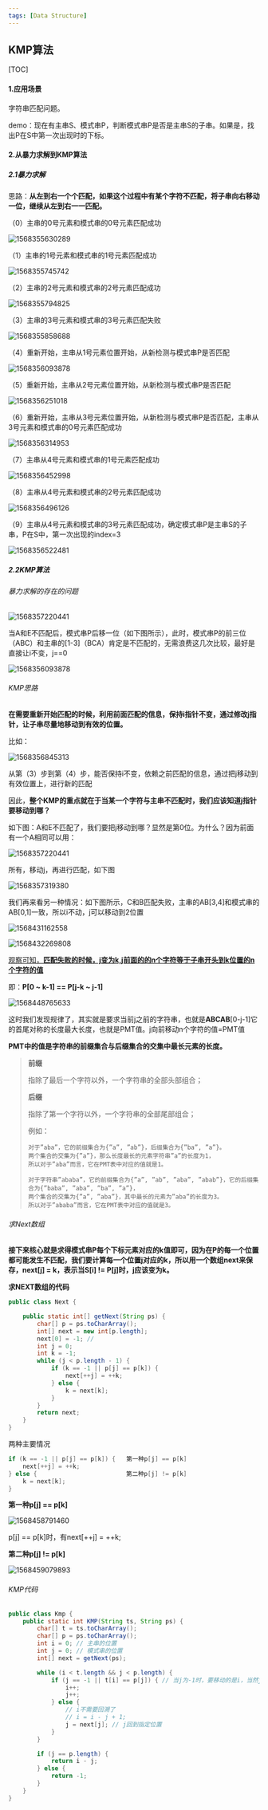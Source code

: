 ```yaml
---
tags: [Data Structure]
---
```



## KMP算法

[TOC]

#### 1.应用场景

字符串匹配问题。

demo：现在有主串S、模式串P，判断模式串P是否是主串S的子串。如果是，找出P在S中第一次出现时的下标。

#### 2.从暴力求解到KMP算法

##### 2.1暴力求解

思路：**从左到右一个个匹配，如果这个过程中有某个字符不匹配，将子串向右移动一位，继续从左到右一一匹配。**

（0）主串的0号元素和模式串的0号元素匹配成功

![1568355630289](https://fenglinliu.github.io/assets/img/blog/1568355630289.png)

（1）主串的1号元素和模式串的1号元素匹配成功

![1568355745742](https://fenglinliu.github.io/assets/img/blog/1568355745742.png)

（2）主串的2号元素和模式串的2号元素匹配成功

![1568355794825](https://fenglinliu.github.io/assets/img/blog/1568355794825.png)

（3）主串的3号元素和模式串的3号元素匹配失败

![1568355858688](https://fenglinliu.github.io/assets/img/blog/1568355858688.png)

（4）重新开始，主串从1号元素位置开始，从新检测与模式串P是否匹配

![1568356093878](https://fenglinliu.github.io/assets/img/blog/1568356093878.png)

（5）重新开始，主串从2号元素位置开始，从新检测与模式串P是否匹配

![1568356251018](https://fenglinliu.github.io/assets/img/blog/1568356251018.png)

（6）重新开始，主串从3号元素位置开始，从新检测与模式串P是否匹配，主串从3号元素和模式串的0号元素匹配成功

![1568356314953](https://fenglinliu.github.io/assets/img/blog/1568356314953.png)

（7）主串从4号元素和模式串的1号元素匹配成功

![1568356452998](https://fenglinliu.github.io/assets/img/blog/1568356452998.png)

（8）主串从4号元素和模式串的2号元素匹配成功

![1568356496126](https://fenglinliu.github.io/assets/img/blog/1568356496126.png)	

（9）主串从4号元素和模式串的3号元素匹配成功，确定模式串P是主串S的子串，P在S中，第一次出现的index=3

![1568356522481](https://fenglinliu.github.io/assets/img/blog/1568356522481.png)

##### 2.2KMP算法

###### 暴力求解的存在的问题

![1568357220441](https://fenglinliu.github.io/assets/img/blog/1568357220441.png)

当A和E不匹配后，模式串P后移一位（如下图所示），此时，模式串P的前三位（ABC）和主串的[1-3]（BCA）肯定是不匹配的，无需浪费这几次比较，最好是直接让i不变，j==0

![1568356093878](https://fenglinliu.github.io/assets/img/blog/1568356093878.png)

###### KMP思路

**在需要重新开始匹配的时候，利用前面匹配的信息，保持i指针不变，通过修改j指针，让子串尽量地移动到有效的位置。**

比如：

![1568356845313](https://fenglinliu.github.io/assets/img/blog/1568356845313.png)

从第（3）步到第（4）步，能否保持i不变，依赖之前匹配的信息，通过把j移动到有效位置上，进行新的匹配

因此，**整个KMP的重点就在于当某一个字符与主串不匹配时，我们应该知道j指针要移动到哪？**

如下图：A和E不匹配了，我们要把j移动到哪？显然是第0位。为什么？因为前面有一个A相同可以用：

![1568357220441](https://fenglinliu.github.io/assets/img/blog/1568357220441.png)

所有，移动j，再进行匹配，如下图

![1568357319380](https://fenglinliu.github.io/assets/img/blog/1568357319380.png)

我们再来看另一种情况：如下图所示，C和B匹配失败，主串的AB[3,4]和模式串的AB[0,1]一致，所以i不动，j可以移动到2位置

![1568431162558](https://fenglinliu.github.io/assets/img/blog/1568431162558.png)

![1568432269808](https://fenglinliu.github.io/assets/img/blog/1568432269808.png)

<u>观察可知，**匹配失败的时候，j变为k,j前面的的n个字符等于子串开头到k位置的n个字符的值**</u>

即：**P[0 ~ k-1] == P[j-k ~ j-1]**

![1568448765633](https://fenglinliu.github.io/assets/img/blog/1568448765633.png)

这时我们发现规律了，其实就是要求当前j之前的字符串，也就是**ABCAB**[0-j-1]它的首尾对称的长度最大长度，也就是PMT值。j向前移动n个字符的值=PMT值

**PMT中的值是字符串的前缀集合与后缀集合的交集中最长元素的长度。**

> **前缀**
>
> 指除了最后一个字符以外，一个字符串的全部头部组合；
>
> **后缀**
>
> 指除了第一个字符以外，一个字符串的全部尾部组合；
>
> 例如：
>
> ```
> 对于”aba”，它的前缀集合为{”a”, ”ab”}，后缀集合为{”ba”, ”a”}。
> 两个集合的交集为{”a”}，那么长度最长的元素字符串”a”的长度为1，
> 所以对于”aba”而言，它在PMT表中对应的值就是1。
> 
> 对于字符串”ababa”，它的前缀集合为{”a”, ”ab”, ”aba”, ”abab”}，它的后缀集合为{”baba”, ”aba”, ”ba”, ”a”}， 
> 两个集合的交集为{”a”, ”aba”}，其中最长的元素为”aba”的长度为3。
> 所以对于”ababa”而言，它在PMT表中对应的值就是3。
> ```

###### 求Next数组

**接下来核心就是求得模式串P每个下标元素对应的k值即可，因为在P的每一个位置都可能发生不匹配，我们要计算每一个位置j对应的k，所以用一个数组next来保存，next[j] = k，表示当S[i] != P[j]时，j应该变为k。**

**求NEXT数组的代码**

```java
public class Next {

    public static int[] getNext(String ps) {
        char[] p = ps.toCharArray();
        int[] next = new int[p.length];
        next[0] = -1; // 
        int j = 0;
        int k = -1;
        while (j < p.length - 1) {
            if (k == -1 || p[j] == p[k]) {
                next[++j] = ++k;
            } else {
                k = next[k];
            }
        }
        return next;
    }
}
```

两种主要情况

```java
if (k == -1 || p[j] == p[k]) {   第一种p[j] == p[k]
    next[++j] = ++k;
} else {                         第二种p[j] != p[k]
    k = next[k];
}
```

**第一种p[j] == p[k]**

![1568458791460](https://fenglinliu.github.io/assets/img/blog/1568458791460.png)

p[j] == p[k]时，有next[++j] = ++k;

**第二种p[j] != p[k]**

![1568459079893](https://fenglinliu.github.io/assets/img/blog/1568459079893.png)

###### KMP代码

```java
public class Kmp {
    public static int KMP(String ts, String ps) {
        char[] t = ts.toCharArray();
        char[] p = ps.toCharArray();
        int i = 0; // 主串的位置
        int j = 0; // 模式串的位置
        int[] next = getNext(ps);

        while (i < t.length && j < p.length) {
            if (j == -1 || t[i] == p[j]) { // 当j为-1时，要移动的是i，当然j也要归0
                i++;
                j++;
            } else {
                // i不需要回溯了
                // i = i - j + 1;
                j = next[j]; // j回到指定位置
            }
        }

        if (j == p.length) {
            return i - j;
        } else {
            return -1;
        }
    }
}
```







